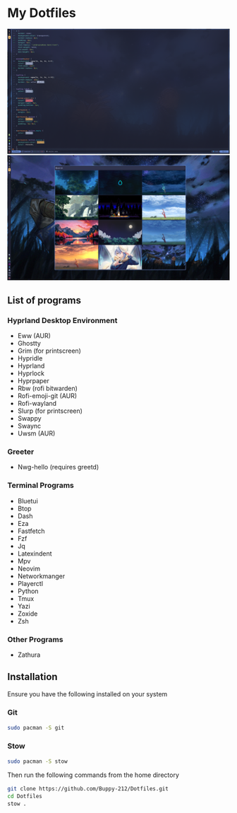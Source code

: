 # My Dotfiles

![My desktop with waybar and neovim running](Screenshots/neovim.png)
![Rofi Wallpaper Script](Screenshots/rofi.png)

## List of programs

### Hyprland Desktop Environment

- Eww (AUR)
- Ghostty
- Grim (for printscreen)
- Hypridle
- Hyprland
- Hyprlock
- Hyprpaper
- Rbw (rofi bitwarden)
- Rofi-emoji-git (AUR)
- Rofi-wayland
- Slurp (for printscreen)
- Swappy
- Swaync
- Uwsm (AUR)

### Greeter

- Nwg-hello (requires greetd)

### Terminal Programs

- Bluetui
- Btop
- Dash
- Eza
- Fastfetch
- Fzf
- Jq
- Latexindent
- Mpv
- Neovim
- Networkmanger
- Playerctl
- Python
- Tmux
- Yazi
- Zoxide
- Zsh

### Other Programs

- Zathura

## Installation

Ensure you have the following installed on your system

### Git

```Bash
sudo pacman -S git
```

### Stow

```Bash
sudo pacman -S stow
```

Then run the following commands from the home directory

```Bash
git clone https://github.com/Buppy-212/Dotfiles.git
cd Dotfiles
stow .
```
